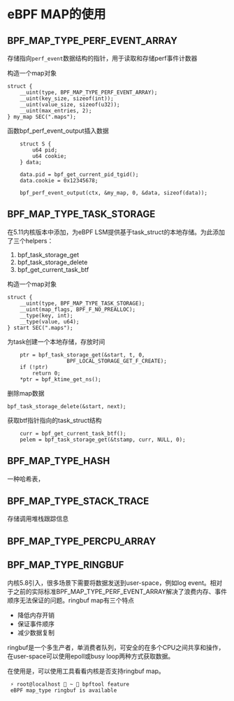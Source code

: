 # eBPF MAP的使用

## BPF_MAP_TYPE_PERF_EVENT_ARRAY

存储指向`perf_event`数据结构的指针，用于读取和存储perf事件计数器

构造一个map对象

```
struct {
	__uint(type, BPF_MAP_TYPE_PERF_EVENT_ARRAY);
	__uint(key_size, sizeof(int));
	__uint(value_size, sizeof(u32));
	__uint(max_entries, 2);
} my_map SEC(".maps");
```

函数bpf_perf_event_output插入数据

```
	struct S {
		u64 pid;
		u64 cookie;
	} data;

	data.pid = bpf_get_current_pid_tgid();
	data.cookie = 0x12345678;

	bpf_perf_event_output(ctx, &my_map, 0, &data, sizeof(data));
```

## BPF_MAP_TYPE_TASK_STORAGE

在5.11内核版本中添加，为eBPF LSM提供基于task_struct的本地存储。为此添加了三个helpers：

1. bpf_task_storage_get
2. bpf_task_storage_delete
3. bpf_get_current_task_btf

构造一个map对象

```
struct {
	__uint(type, BPF_MAP_TYPE_TASK_STORAGE);
	__uint(map_flags, BPF_F_NO_PREALLOC);
	__type(key, int);
	__type(value, u64);
} start SEC(".maps");
```

为task创建一个本地存储，存放时间

```
	ptr = bpf_task_storage_get(&start, t, 0,
				   BPF_LOCAL_STORAGE_GET_F_CREATE);
	if (!ptr)
		return 0;
	*ptr = bpf_ktime_get_ns();
```

删除map数据

```
bpf_task_storage_delete(&start, next);
```

获取btf指针指向的task_struct结构

```
	curr = bpf_get_current_task_btf();
	pelem = bpf_task_storage_get(&tstamp, curr, NULL, 0);
```

## BPF_MAP_TYPE_HASH

一种哈希表，

## BPF_MAP_TYPE_STACK_TRACE

存储调用堆栈跟踪信息

## BPF_MAP_TYPE_PERCPU_ARRAY

## BPF_MAP_TYPE_RINGBUF

内核5.8引入，很多场景下需要将数据发送到user-space，例如log event。相对于之前的实际标准BPF_MAP_TYPE_PERF_EVENT_ARRAY解决了浪费内存、事件顺序无法保证的问题。ringbuf map有三个特点

- 降低内存开销
- 保证事件顺序
- 减少数据复制

ringbuf是一个多生产者，单消费者队列，可安全的在多个CPU之间共享和操作，在user-space可以使用epoll或busy loop两种方式获取数据。

在使用是，可以使用工具看看内核是否支持ringbuf map。

```
 ⚡ root@localhost  ~  bpftool feature
 eBPF map_type ringbuf is available
```

